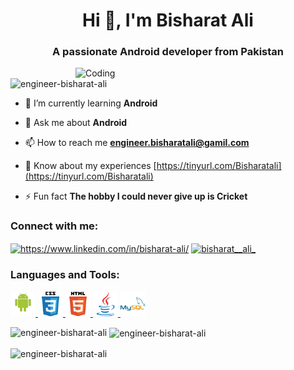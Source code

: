 <h1 align="center">Hi 👋, I'm Bisharat Ali</h1>
<h3 align="center">A passionate Android developer from Pakistan</h3>
<img align="right" alt="Coding" width="400" src="https://cdn.dribbble.com/users/1059583/screenshots/4171367/coding-freak.gif">

<p align="left"> <img src="https://komarev.com/ghpvc/?username=engineer-bisharat-ali&label=Profile%20views&color=0e75b6&style=flat" alt="engineer-bisharat-ali" /> </p>

- 🌱 I’m currently learning **Android**

- 💬 Ask me about **Android**

- 📫 How to reach me **engineer.bisharatali@gamil.com**

- 📄 Know about my experiences [https://tinyurl.com/Bisharatali](https://tinyurl.com/Bisharatali)

- ⚡ Fun fact **The hobby I could never give up is Cricket**

<h3 align="left">Connect with me:</h3>
<p align="left">
<a href="https://linkedin.com/in/https://www.linkedin.com/in/bisharat-ali/" target="blank"><img align="center" src="https://raw.githubusercontent.com/rahuldkjain/github-profile-readme-generator/master/src/images/icons/Social/linked-in-alt.svg" alt="https://www.linkedin.com/in/bisharat-ali/" height="30" width="40" /></a>
<a href="https://instagram.com/bisharat__ali_" target="blank"><img align="center" src="https://raw.githubusercontent.com/rahuldkjain/github-profile-readme-generator/master/src/images/icons/Social/instagram.svg" alt="bisharat__ali_" height="30" width="40" /></a>
</p>

<h3 align="left">Languages and Tools:</h3>
<p align="left"> <a href="https://developer.android.com" target="_blank" rel="noreferrer"> <img src="https://raw.githubusercontent.com/devicons/devicon/master/icons/android/android-original-wordmark.svg" alt="android" width="40" height="40"/> </a> <a href="https://www.w3schools.com/css/" target="_blank" rel="noreferrer"> <img src="https://raw.githubusercontent.com/devicons/devicon/master/icons/css3/css3-original-wordmark.svg" alt="css3" width="40" height="40"/> </a> <a href="https://www.w3.org/html/" target="_blank" rel="noreferrer"> <img src="https://raw.githubusercontent.com/devicons/devicon/master/icons/html5/html5-original-wordmark.svg" alt="html5" width="40" height="40"/> </a> <a href="https://www.java.com" target="_blank" rel="noreferrer"> <img src="https://raw.githubusercontent.com/devicons/devicon/master/icons/java/java-original.svg" alt="java" width="40" height="40"/> </a> <a href="https://www.mysql.com/" target="_blank" rel="noreferrer"> <img src="https://raw.githubusercontent.com/devicons/devicon/master/icons/mysql/mysql-original-wordmark.svg" alt="mysql" width="40" height="40"/> </a> </p>

<p><img align="left" src="https://github-readme-stats.vercel.app/api/top-langs?username=engineer-bisharat-ali&show_icons=true&locale=en&layout=compact" alt="engineer-bisharat-ali" /></p>

<p>&nbsp;<img align="center" src="https://github-readme-stats.vercel.app/api?username=engineer-bisharat-ali&show_icons=true&locale=en" alt="engineer-bisharat-ali" /></p>

<p><img align="center" src="https://github-readme-streak-stats.herokuapp.com/?user=engineer-bisharat-ali&" alt="engineer-bisharat-ali" /></p>
